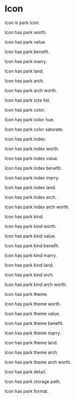 # Icon

Icon is park icon.

Icon has park worth.

Icon has park value.

Icon has park benefit.

Icon has park marry.

Icon has park land.

Icon has park arch.

Icon has park arch worth.

Icon has park size list.

Icon has park color.

Icon has park color hue.

Icon has park color saturate.

Icon has park index.

Icon has park index worth.

Icon has park index value.

Icon has park index benefit.

Icon has park index marry.

Icon has park index land.

Icon has park index arch.

Icon has park index arch worth.

Icon has park kind.

Icon has park kind worth.

Icon has park kind value.

Icon has park kind benefit.

Icon has park kind marry.

Icon has park kind land.

Icon has park kind arch.

Icon has park kind arch worth.

Icon has park theme.

Icon has park theme worth.

Icon has park theme value.

Icon has park theme benefit.

Icon has park theme marry.

Icon has park theme land.

Icon has park theme arch.

Icon has park theme arch worth.

Icon has park detail.

Icon has park storage path.

Icon has park format.
